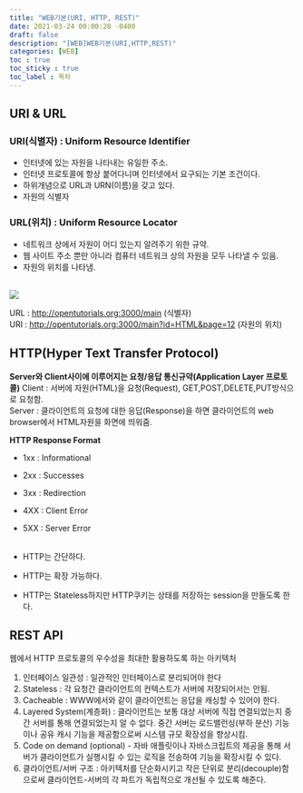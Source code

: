 ```yaml
---
title: "WEB기본(URI, HTTP, REST)"
date: 2021-03-24 00:00:28 -0400
draft: false
description: "[WEB]WEB기본(URI,HTTP,REST)"
categories: [WEB]
toc : true
toc_sticky : true
toc_label : 목차
---
```


## URI & URL
### URI(식별자) : Uniform Resource Identifier
- 인터넷에 있는 자원을 나타내는 유일한 주소.
- 인터넷 프로토콜에 항상 붙어다니며 인터넷에서 요구되는 기본 조건이다.
- 하위개념으로 URL과 URN(이름)을 갖고 있다.
- 자원의 식별자

### URL(위치) : Uniform Resource Locator
- 네트워크 상에서 자원이 어디 있는지 알려주기 위한 규약.
- 웹 사이트 주소 뿐만 아니라 컴퓨터 네트워크 상의 자원을 모두 나타낼 수 있음.
- 자원의 위치를 나타냄.
<br>

<img src="https://media.vlpt.us/images/jch9537/post/88b0c8ac-5870-4cbc-b613-7dd39f510f31/image.png">

URL : http://opentutorials.org:3000/main (식별자)
<br>
URI : http://opentutorials.org:3000/main?id=HTML&page=12 (자원의 위치)

## HTTP(Hyper Text Transfer Protocol)
**Server와 Client사이에 이루어지는 요청/응답 통신규약(Application Layer 프로토콜)**
Client : 서버에 자원(HTML)을 요청(Request), GET,POST,DELETE,PUT방식으로 요청함.
<br>
Server : 클라이언트의 요청에 대한 응답(Response)을 하면 클라이언트의 web browser에서 HTML자원을 화면에 띄워줌.

**HTTP Response Format**
- 1xx : Informational
- 2xx : Successes
- 3xx : Redirection
- 4XX : Client Error
- 5XX : Server Error
<br><br> 

- HTTP는 간단하다.
- HTTP는 확장 가능하다. 
- HTTP는 Stateless하지만 HTTP쿠키는 상태를 저장하는 session을 만들도록 한다.


## REST API
웹에서 HTTP 프로토콜의 우수성을 최대한 활용하도록 하는 아키텍처<br>
1. 인터페이스 일관성 : 일관적인 인터페이스로 분리되어야 한다<br>
2. Stateless : 각 요청간 클라이언트의 컨텍스트가 서버에 저장되어서는 안됨.<br>
3. Cacheable : WWW에서와 같이 클라이언트는 응답을 캐싱할 수 있어야 한다.<br>
4. Layered System(계층화) : 클라이언트는 보통 대상 서버에 직접 연결되었는지 중간 서버를 통해 연결되었는지 알 수 없다. 중간 서버는 로드밸런싱(부하 분산) 기능이나 공유 캐시 기능을 제공함으로써 시스템 규모 확장성을 향상시킴.<br>
5. Code on demand (optional) - 자바 애플릿이나 자바스크립트의 제공을 통해 서버가 클라이언트가 실행시킬 수 있는 로직을 전송하여 기능을 확장시킬 수 있다.<br>
6. 클라이언트/서버 구조 : 아키텍처를 단순화시키고 작은 단위로 분리(decouple)함으로써 클라이언트-서버의 각 파트가 독립적으로 개선될 수 있도록 해준다.<br>